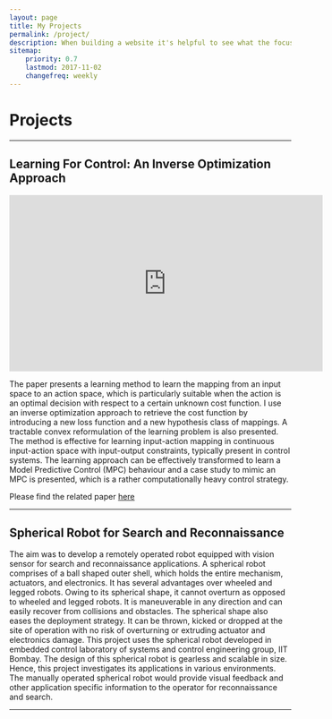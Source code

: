 ```yaml
---
layout: page
title: My Projects
permalink: /project/
description: When building a website it's helpful to see what the focus of your site is. This page is an example of how to show a website's focus.
sitemap:
    priority: 0.7
    lastmod: 2017-11-02
    changefreq: weekly
---
```

# Projects
<hr />
<!-- ![](/images/work-in-progress.png) -->

<!-- In Progress!

<hr /> -->

## Learning For Control: An Inverse Optimization Approach
<iframe width="560" height="315" src="https://www.youtube.com/embed/wdtb3YNNzOQ" title="YouTube video player" frameborder="0" allow="accelerometer; autoplay; clipboard-write; encrypted-media; gyroscope; picture-in-picture" allowfullscreen></iframe>

The paper presents a learning method to learn the mapping from an input space to an action space, which is particularly suitable when the action is an optimal decision with respect to a certain unknown cost function. I use an inverse optimization approach to retrieve the cost function by introducing a new loss function and a new hypothesis class of mappings. A tractable convex reformulation of the learning problem is also presented. The method is effective for learning input-action mapping in continuous input-action space with input-output constraints, typically present in control systems. The learning approach can be effectively transformed to learn a Model Predictive Control (MPC) behaviour and a case study to mimic an MPC is presented, which is a rather computationally heavy control strategy.

Please find the related paper [here](https://ieeexplore.ieee.org/document/9336679)

<hr />

## Spherical Robot for Search and Reconnaissance

The aim was to develop a remotely operated robot equipped with vision sensor for search and reconnaissance applications. A spherical
robot comprises of a ball shaped outer shell, which holds the entire mechanism, actuators, and electronics. It has several advantages over wheeled and legged robots. Owing to its spherical shape, it cannot overturn as opposed to wheeled and legged robots. It is maneuverable in any direction and can easily recover from collisions and obstacles. The spherical shape also eases the deployment strategy. It can be thrown, kicked or dropped at the site of operation with no risk of overturning or extruding actuator and electronics damage. This project uses the spherical robot developed
in embedded control laboratory of systems and control engineering group, IIT Bombay. The design of this spherical robot is gearless and
scalable in size. Hence, this project investigates its applications in various environments. The manually operated spherical robot would
provide visual feedback and other application specific information to the operator for reconnaissance and search. 

<hr />